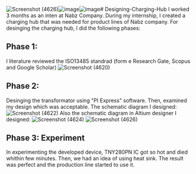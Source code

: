 ![Screenshot (4626)](https://github.com/alibagheri-98/Designing-Charging-Hub/assets/112773855/65873c3d-7a7b-4817-a1b0-24f2a470f83d)![image](https://github.com/alibagheri-98/Designing-Charging-Hub/assets/112773855/e92e746f-c1cc-4a2c-8d33-7252444ec22c)![image](https://github.com/alibagheri-98/Designing-Charging-Hub/assets/112773855/2172899e-5f66-40bf-8a19-f82dc8062a46)# Designing-Charging-Hub
I worked 3 months as an inten at Nabz Company. During my internship, I created a charging hub that was needed for product lines of Nabz company. For desinging the charging hub, I did the following phases:

## Phase 1:
I literature reviewed the ISO13485 standrad (form e Research Gate, Scopus and Google Scholar)
![Screenshot (4620)](https://github.com/alibagheri-98/Designing-Charging-Hub/assets/112773855/b177eeb5-c5c1-4bfb-9c13-b732271a19d6)

## Phase 2:
Desinging the transformator using "PI Express" software. Then, examined my design which was acceptable.
The schematic diagram I designed:
![Screenshot (4622)](https://github.com/alibagheri-98/Designing-Charging-Hub/assets/112773855/295e414d-2313-45d9-8b1e-00c35124d7cb)
Also the schematic diagram in Altium designer I designed:
![Screenshot (4624)](https://github.com/alibagheri-98/Designing-Charging-Hub/assets/112773855/cd3fdaaf-e0a4-4998-91c2-dd930f468a1f)
![Screenshot (4626)](https://github.com/alibagheri-98/Designing-Charging-Hub/assets/112773855/37c2e63c-2523-4f73-a4f1-86f5682aeb59)

## Phase 3: Experiment
In experimenting the developed device, TNY280PN IC got so hot and died whithin few minutes. Then, we had an idea of using heat sink. The result was perfect and the production line started to use it.
